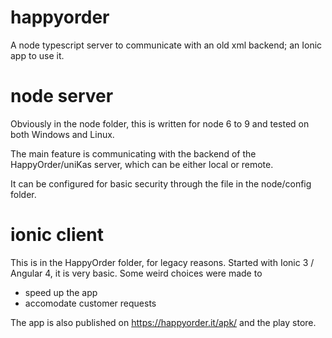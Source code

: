# happyorder
A node typescript server to communicate with an old xml backend; an Ionic app to use it.

# node server
Obviously in the node folder, this is written for node 6 to 9 and tested on both Windows and Linux.

The main feature is communicating with the backend of the HappyOrder/uniKas server, which can be either local or remote.

It can be configured for basic security through the file in the node/config folder.

# ionic client
This is in the HappyOrder folder, for legacy reasons.
Started with Ionic 3 / Angular 4, it is very basic.
Some weird choices were made to 
- speed up the app
- accomodate customer requests

The app is also published on https://happyorder.it/apk/ and the play store.

